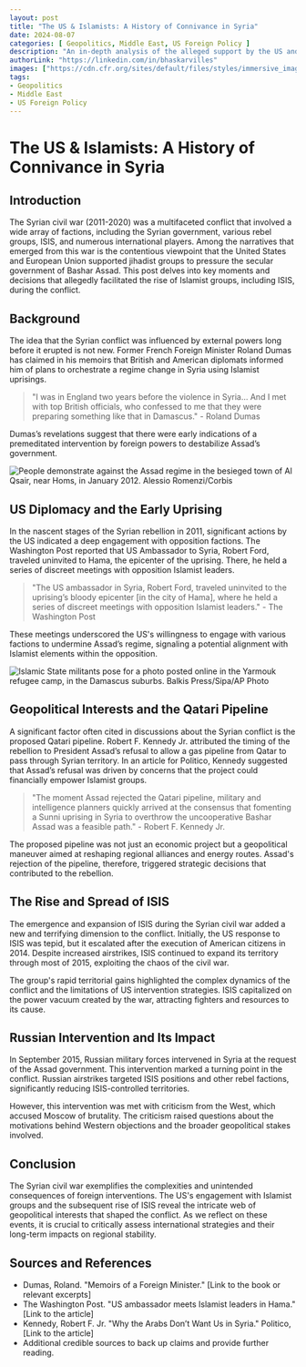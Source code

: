 ```yaml
---
layout: post
title: "The US & Islamists: A History of Connivance in Syria"
date: 2024-08-07
categories: [ Geopolitics, Middle East, US Foreign Policy ]
description: "An in-depth analysis of the alleged support by the US and EU for jihadist groups during the Syrian civil war."
authorLink: "https://linkedin.com/in/bhaskarvilles"
images: ["https://cdn.cfr.org/sites/default/files/styles/immersive_image_3_2_large_desktop_1x/public/2019-10/BE065931.jpg.webp"]
tags:
- Geopolitics
- Middle East
- US Foreign Policy
---
```


# The US & Islamists: A History of Connivance in Syria

## Introduction

The Syrian civil war (2011-2020) was a multifaceted conflict that involved a wide array of factions, including the Syrian government, various rebel groups, ISIS, and numerous international players. Among the narratives that emerged from this war is the contentious viewpoint that the United States and European Union supported jihadist groups to pressure the secular government of Bashar Assad. This post delves into key moments and decisions that allegedly facilitated the rise of Islamist groups, including ISIS, during the conflict.

## Background

The idea that the Syrian conflict was influenced by external powers long before it erupted is not new. Former French Foreign Minister Roland Dumas has claimed in his memoirs that British and American diplomats informed him of plans to orchestrate a regime change in Syria using Islamist uprisings.

> "I was in England two years before the violence in Syria… And I met with top British officials, who confessed to me that they were preparing something like that in Damascus." - Roland Dumas

Dumas’s revelations suggest that there were early indications of a premeditated intervention by foreign powers to destabilize Assad’s government.

![People demonstrate against the Assad regime in the besieged town of Al Qsair, near Homs, in January 2012. Alessio Romenzi/Corbis](https://cdn.cfr.org/sites/default/files/styles/immersive_image_3_2_large_desktop_1x/public/2019-10/42-32021071.jpg.webp)

## US Diplomacy and the Early Uprising

In the nascent stages of the Syrian rebellion in 2011, significant actions by the US indicated a deep engagement with opposition factions. The Washington Post reported that US Ambassador to Syria, Robert Ford, traveled uninvited to Hama, the epicenter of the uprising. There, he held a series of discreet meetings with opposition Islamist leaders.

> "The US ambassador in Syria, Robert Ford, traveled uninvited to the uprising’s bloody epicenter [in the city of Hama], where he held a series of discreet meetings with opposition Islamist leaders." - The Washington Post

These meetings underscored the US's willingness to engage with various factions to undermine Assad’s regime, signaling a potential alignment with Islamist elements within the opposition.

![Islamic State militants pose for a photo posted online in the Yarmouk refugee camp, in the Damascus suburbs. Balkis Press/Sipa/AP Photo](https://cdn.cfr.org/sites/default/files/styles/immersive_image_3_2_desktop_1x/public/2019-10/AP_417194850391%5B1%5D.webp)

## Geopolitical Interests and the Qatari Pipeline

A significant factor often cited in discussions about the Syrian conflict is the proposed Qatari pipeline. Robert F. Kennedy Jr. attributed the timing of the rebellion to President Assad’s refusal to allow a gas pipeline from Qatar to pass through Syrian territory. In an article for Politico, Kennedy suggested that Assad’s refusal was driven by concerns that the project could financially empower Islamist groups.

> "The moment Assad rejected the Qatari pipeline, military and intelligence planners quickly arrived at the consensus that fomenting a Sunni uprising in Syria to overthrow the uncooperative Bashar Assad was a feasible path." - Robert F. Kennedy Jr.

The proposed pipeline was not just an economic project but a geopolitical maneuver aimed at reshaping regional alliances and energy routes. Assad's rejection of the pipeline, therefore, triggered strategic decisions that contributed to the rebellion.

## The Rise and Spread of ISIS

The emergence and expansion of ISIS during the Syrian civil war added a new and terrifying dimension to the conflict. Initially, the US response to ISIS was tepid, but it escalated after the execution of American citizens in 2014. Despite increased airstrikes, ISIS continued to expand its territory through most of 2015, exploiting the chaos of the civil war.

The group's rapid territorial gains highlighted the complex dynamics of the conflict and the limitations of US intervention strategies. ISIS capitalized on the power vacuum created by the war, attracting fighters and resources to its cause.

## Russian Intervention and Its Impact

In September 2015, Russian military forces intervened in Syria at the request of the Assad government. This intervention marked a turning point in the conflict. Russian airstrikes targeted ISIS positions and other rebel factions, significantly reducing ISIS-controlled territories.

However, this intervention was met with criticism from the West, which accused Moscow of brutality. The criticism raised questions about the motivations behind Western objections and the broader geopolitical stakes involved.

## Conclusion

The Syrian civil war exemplifies the complexities and unintended consequences of foreign interventions. The US's engagement with Islamist groups and the subsequent rise of ISIS reveal the intricate web of geopolitical interests that shaped the conflict. As we reflect on these events, it is crucial to critically assess international strategies and their long-term impacts on regional stability.

## Sources and References

- Dumas, Roland. "Memoirs of a Foreign Minister." [Link to the book or relevant excerpts]
- The Washington Post. "US ambassador meets Islamist leaders in Hama." [Link to the article]
- Kennedy, Robert F. Jr. "Why the Arabs Don’t Want Us in Syria." Politico, [Link to the article]
- Additional credible sources to back up claims and provide further reading.